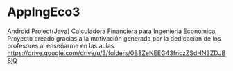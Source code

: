 # AppIngEco3
Android Project(Java) Calculadora Financiera para Ingenieria Economica, 
Proyecto creado gracias a la motivación generada por la dedicacion de los profesores al enseñarme en las aulas.
https://drive.google.com/drive/u/3/folders/0B8ZeNEEG43fnczZSdHN3ZDJBSjQ

